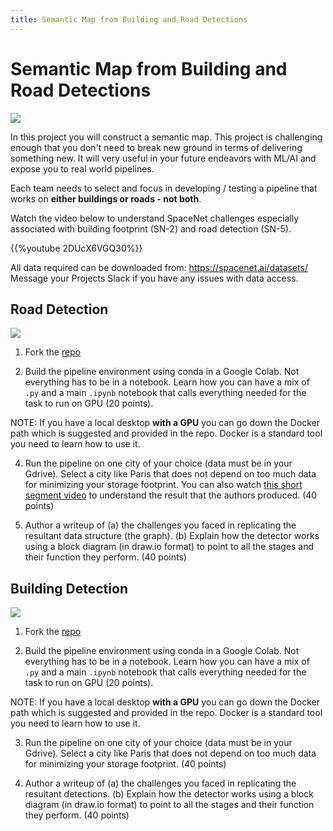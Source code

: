 ```yaml
---
title: Semantic Map from Building and Road Detections
---
```



# Semantic Map from Building and Road Detections

![](images/spacenet-challenges.png)

In this project you will construct a semantic map. This project is challenging enough that you don't need to break new ground in terms of delivering something new. It will very useful in your future endeavors with ML/AI and expose you to real world pipelines. 

Each team needs to select and focus in developing / testing a pipeline that works on **either buildings or roads - not both**.  

Watch the video below to understand SpaceNet challenges especially associated with building footprint (SN-2) and road detection (SN-5). 

{{%youtube 2DUcX6VGQ30%}}

All data required can be downloaded from: https://spacenet.ai/datasets/ Message your Projects Slack if you have any issues with data access. 


## Road Detection

![](images/roads.png)

1. Fork the [repo](https://github.com/avanetten/cresi)  

2. Build the pipeline environment using conda in a Google Colab. Not everything has to be in a notebook. Learn how you can have a mix of `.py` and a main `.ipynb` notebook that calls everything needed for the task to run on GPU (20 points). 

NOTE:  If you have a local desktop **with a GPU** you can go down the Docker path which is suggested and provided in the repo. Docker is a standard tool you need to learn how to use it. 

4. Run the pipeline on one city of your choice (data must be in your Gdrive). Select a city like Paris that does not depend on too much data for minimizing your storage footprint.  You can also watch [this short segment video](https://www.youtube.com/watch?v=Lj-FylnEboQ&t=2364s) to understand the result that the authors produced. (40 points)

5. Author a writeup of (a) the challenges you faced in replicating the resultant data structure (the graph). (b) Explain how the detector works using a block diagram (in draw.io format)  to point to all the stages and their function they perform. (40 points)


## Building Detection 

![](images/building-footprints.png)

1. Fork the [repo](https://github.com/SpaceNetChallenge/SpaceNet_Off_Nadir_Solutions)

2. Build the pipeline environment using conda in a Google Colab. Not everything has to be in a notebook. Learn how you can have a mix of `.py` and a main `.ipynb` notebook that calls everything needed for the task to run on GPU (20 points). 

NOTE:  If you have a local desktop **with a GPU** you can go down the Docker path which is suggested and provided in the repo. Docker is a standard tool you need to learn how to use it. 

3. Run the pipeline on one city of your choice (data must be in your Gdrive). Select a city like Paris that does not depend on too much data for minimizing your storage footprint. (40 points)

4. Author a writeup of (a) the challenges you faced in replicating the resultant detections. (b) Explain how the detector works using a block diagram (in draw.io format)  to point to all the stages and their function they perform.  (40 points)

